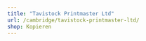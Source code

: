 ```yaml
---
title: "Tavistock Printmaster Ltd"
url: /cambridge/tavistock-printmaster-ltd/
shop: Kopieren
---
```

